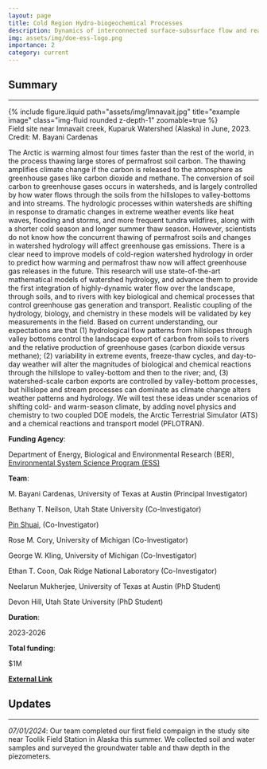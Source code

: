 ```yaml
---
layout: page
title: Cold Region Hydro-biogeochemical Processes
description: Dynamics of interconnected surface-subsurface flow and reactive transport processes across the hillslope-riparian zone-river corridor continuum of cold, high-latitude watersheds
img: assets/img/doe-ess-logo.png
importance: 2
category: current
---
```

## Summary
---
<div class="row">
    <div class="col-sm mt-3 mt-md-0">
        {% include figure.liquid path="assets/img/Imnavait.jpg" title="example image" class="img-fluid rounded z-depth-1" zoomable=true %}
    </div>
</div>
<div class="caption">
    Field site near Imnavait creek, Kuparuk Watershed (Alaska) in June, 2023. Credit: M. Bayani Cardenas
</div>

The Arctic is warming almost four times faster than the rest of the world, in the process thawing large stores of permafrost soil carbon.  The thawing amplifies climate change if the carbon is released to the atmosphere as greenhouse gases like carbon dioxide and methane.  The conversion of soil carbon to greenhouse gases occurs in watersheds, and is largely controlled by how water flows through the soils from the hillslopes to valley-bottoms and into streams.  The hydrologic processes within watersheds are shifting in response to dramatic changes in extreme weather events like heat waves, flooding and storms, and more frequent tundra wildfires, along with a shorter cold season and longer summer thaw season.  However, scientists do not know how the concurrent thawing of permafrost soils and changes in watershed hydrology will affect greenhouse gas emissions.  There is a clear need to improve models of cold-region watershed hydrology in order to predict how warming and permafrost thaw now will affect greenhouse gas releases in the future.  This research will use state-of-the-art mathematical models of watershed hydrology, and advance them to provide the first integration of highly-dynamic water flow over the landscape, through soils, and to rivers with key biological and chemical processes that control greenhouse gas generation and transport.  Realistic coupling of the hydrology, biology, and chemistry in these models will be validated by key measurements in the field.  Based on current understanding, our expectations are that (1) hydrological flow patterns from hillslopes through valley bottoms control the landscape export of carbon from soils to rivers and the relative production of greenhouse gases (carbon dioxide versus methane); (2) variability in extreme events, freeze-thaw cycles, and day-to-day weather will alter the magnitudes of biological and chemical reactions through the hillslope to valley-bottom and then to the river; and, (3) watershed-scale carbon exports are controlled by valley-bottom processes, but hillslope and stream processes can dominate as climate change alters weather patterns and hydrology.  We will test these ideas under scenarios of shifting cold- and warm-season climate, by adding novel physics and chemistry to two coupled DOE models, the Arctic Terrestrial Simulator (ATS) and a chemical reactions and transport model (PFLOTRAN).  

**Funding Agency**: 

Department of Energy, Biological and Environmental Research (BER), <a href="hhttps://ess.science.energy.gov/"> Environmental System Science Program (ESS)</a>

**Team**: 

M. Bayani Cardenas, University of Texas at Austin (Principal Investigator)

Bethany T. Neilson, Utah State University (Co-Investigator)

[Pin Shuai](/members/Pin_Shuai), (Co-Investigator)

Rose M. Cory, University of Michigan (Co-Investigator)

George W. Kling, University of Michigan (Co-Investigator)

Ethan T. Coon, Oak Ridge National Laboratory (Co-Investigator)

Neelarun Mukherjee, University of Texas at Austin (PhD Student)

Devon Hill, Utah State University (PhD Student)

**Duration**: 

2023-2026

**Total funding**: 

$1M

<a href="https://ess.science.energy.gov/wp-content/uploads/2023/08/ESS-FY23-FOA-2849-Summary_rev-08-01-2023.pdf"> <b>External Link</b></a>

## Updates
---

*07/01/2024*: Our team completed our first field compaign in the study site near Toolik Field Station in Alaska this summer. We collected soil and water samples and surveyed the groundwater table and thaw depth in the piezometers.